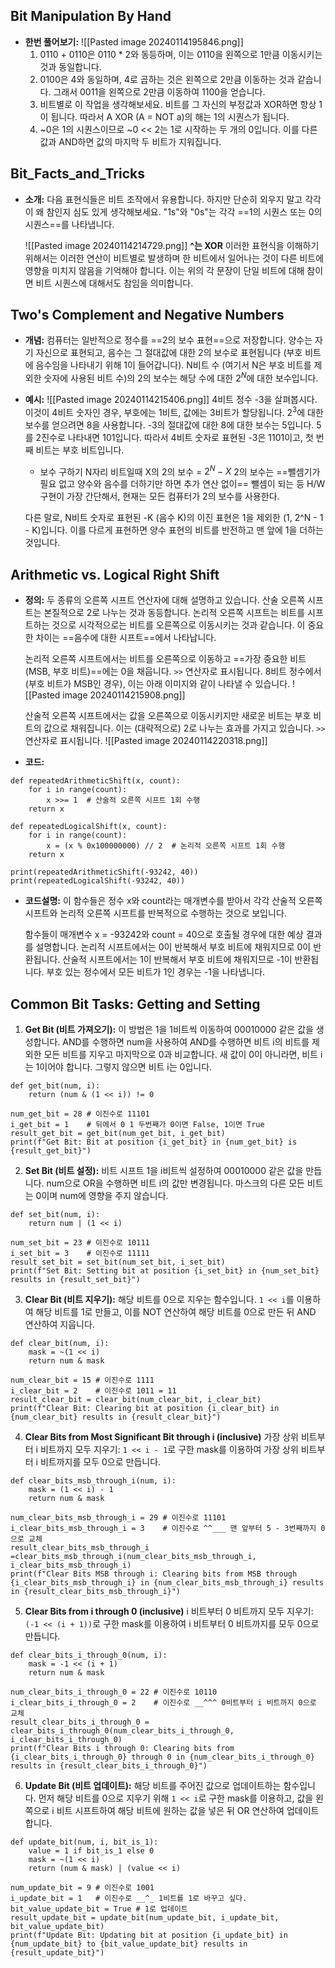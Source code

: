## Bit Manipulation By Hand
- **한번 풀어보기:**
	![[Pasted image 20240114195846.png]]
	1. 0110 + 0110은 0110 * 2와 동등하며, 이는 0110을 왼쪽으로 1만큼 이동시키는 것과 동일합니다.
	2. 0100은 4와 동일하며, 4로 곱하는 것은 왼쪽으로 2만큼 이동하는 것과 같습니다. 그래서 0011을 왼쪽으로 2만큼 이동하여 1100을 얻습니다.
	3. 비트별로 이 작업을 생각해보세요. 비트를 그 자신의 부정값과 XOR하면 항상 1이 됩니다. 따라서 A XOR (A = NOT a)의 해는 1의 시퀀스가 됩니다.
	4. ~0은 1의 시퀀스이므로 ~0 << 2는 1로 시작하는 두 개의 0입니다. 이를 다른 값과 AND하면 값의 마지막 두 비트가 지워집니다.
## Bit_Facts_and_Tricks
- **소개:**
	다음 표현식들은 비트 조작에서 유용합니다. 하지만 단순히 외우지 말고 각각이 왜 참인지 심도 있게 생각해보세요. "1s"와 "0s"는 각각 ==1의 시퀀스 또는 0의 시퀀스==를 나타냅니다.
	
	![[Pasted image 20240114214729.png]]
		**^는 XOR**
	이러한 표현식을 이해하기 위해서는 이러한 연산이 비트별로 발생하며 한 비트에서 일어나는 것이 다른 비트에 영향을 미치지 않음을 기억해야 합니다. 이는 위의 각 문장이 단일 비트에 대해 참이면 비트 시퀀스에 대해서도 참임을 의미합니다.
## Two's Complement and Negative Numbers
- **개념:**
	컴퓨터는 일반적으로 정수를 ==2의 보수 표현==으로 저장합니다. 양수는 자기 자신으로 표현되고, 음수는 그 절대값에 대한 2의 보수로 표현됩니다 (부호 비트에 음수임을 나타내기 위해 1이 들어갑니다). N비트 수 (여기서 N은 부호 비트를 제외한 숫자에 사용된 비트 수)의 2의 보수는 해당 수에 대한 $2^N$에 대한 보수입니다.
	
- **예시:**
	  ![[Pasted image 20240114215406.png]]
	4비트 정수 -3을 살펴봅시다. 이것이 4비트 숫자인 경우, 부호에는 1비트, 값에는 3비트가 할당됩니다. $2^3$에 대한 보수를 얻으려면 8을 사용합니다. -3의 절대값에 대한 8에 대한 보수는 5입니다. 5를 2진수로 나타내면 101입니다. 따라서 4비트 숫자로 표현된 -3은 1101이고, 첫 번째 비트는 부호 비트입니다. 
	
	- 보수 구하기
		N자리 비트일때 X의 2의 보수 = $2^N-X$
		2의 보수는 ==뺄셈기가 필요 없고 양수와 음수를 더하기만 하면 추가 연산 없이== 뺄셈이 되는 등 H/W 구현이 가장 간단해서, 현재는 모든 컴퓨터가 2의 보수를 사용한다.
	
	다른 말로, N비트 숫자로 표현된 -K (음수 K)의 이진 표현은 1을 제외한 (1, 2^N - 1 - K)입니다. 이를 다르게 표현하면 양수 표현의 비트를 반전하고 맨 앞에 1을 더하는 것입니다.
## Arithmetic vs. Logical Right Shift
- **정의:**
	두 종류의 오른쪽 시프트 연산자에 대해 설명하고 있습니다. 산술 오른쪽 시프트는 본질적으로 2로 나누는 것과 동등합니다. 논리적 오른쪽 시프트는 비트를 시프트하는 것으로 시각적으로는 비트를 오른쪽으로 이동시키는 것과 같습니다. 이 중요한 차이는 ==음수에 대한 시프트==에서 나타납니다.
	
	논리적 오른쪽 시프트에서는 비트를 오른쪽으로 이동하고 ==가장 중요한 비트(MSB, 부호 비트)==에는 0을 채웁니다. `>>` 연산자로 표시됩니다. 8비트 정수에서 (부호 비트가 MSB인 경우), 이는 아래 이미지와 같이 나타낼 수 있습니다.
	![[Pasted image 20240114215908.png]]
	
	 산술적 오른쪽 시프트에서는 값을 오른쪽으로 이동시키지만 새로운 비트는 부호 비트의 값으로 채워집니다. 이는 (대략적으로) 2로 나누는 효과를 가지고 있습니다. `>>` 연산자로 표시됩니다.
	![[Pasted image 20240114220318.png]]
	
- **코드:**
```run-python
def repeatedArithmeticShift(x, count):
    for i in range(count):
        x >>= 1  # 산술적 오른쪽 시프트 1회 수행
    return x

def repeatedLogicalShift(x, count):
    for i in range(count):
        x = (x % 0x100000000) // 2  # 논리적 오른쪽 시프트 1회 수행
    return x

print(repeatedArithmeticShift(-93242, 40))
print(repeatedLogicalShift(-93242, 40))
```
- **코드설명:**
	이 함수들은 정수 x와 count라는 매개변수를 받아서 각각 산술적 오른쪽 시프트와 논리적 오른쪽 시프트를 반복적으로 수행하는 것으로 보입니다.
	
	함수들이 매개변수 x = -93242와 count = 40으로 호출될 경우에 대한 예상 결과를 설명합니다. 논리적 시프트에서는 0이 반복해서 부호 비트에 채워지므로 0이 반환됩니다. 산술적 시프트에서는 1이 반복해서 부호 비트에 채워지므로 -1이 반환됩니다. 부호 있는 정수에서 모든 비트가 1인 경우는 -1을 나타냅니다.
## Common Bit Tasks: Getting and Setting
1. **Get Bit (비트 가져오기):**
	   이 방법은 1을 1비트씩 이동하여 00010000 같은 값을 생성합니다. AND를 수행하면 num을 사용하여 AND를 수행하면 비트 i의 비트를 제외한 모든 비트를 지우고 마지막으로 0과 비교합니다. 새 값이 0이 아니라면, 비트 i는 1이어야 합니다. 그렇지 않으면 비트 i는 0입니다. 
```run-python
def get_bit(num, i): 
	return (num & (1 << i)) != 0
	
num_get_bit = 28 # 이진수로 11101 
i_get_bit = 1    # 뒤에서 0 1 두번째가 0이면 False, 1이면 True
result_get_bit = get_bit(num_get_bit, i_get_bit) 
print(f"Get Bit: Bit at position {i_get_bit} in {num_get_bit} is {result_get_bit}")
```
	
2. **Set Bit (비트 설정):** 
	비트 시프트 1을 i비트씩 설정하여 00010000 같은 값을 만듭니다. num으로 OR을 수행하면 비트 i의 값만 변경됩니다. 마스크의 다른 모든 비트는 0이며 num에 영향을 주지 않습니다. 
```run-python
def set_bit(num, i): 
	return num | (1 << i)

num_set_bit = 23 # 이진수로 10111
i_set_bit = 3    # 이진수로 11111
result_set_bit = set_bit(num_set_bit, i_set_bit) 
print(f"Set Bit: Setting bit at position {i_set_bit} in {num_set_bit} results in {result_set_bit}")
```
    
3. **Clear Bit (비트 지우기):** 
	해당 비트를 0으로 지우는 함수입니다. `1 << i`를 이용하여 해당 비트를 1로 만들고, 이를 NOT 연산하여 해당 비트를 0으로 만든 뒤 AND 연산하여 지웁니다.
```run-python
def clear_bit(num, i): 
	mask = ~(1 << i) 
	return num & mask

num_clear_bit = 15 # 이진수로 1111 
i_clear_bit = 2    # 이진수로 1011 = 11
result_clear_bit = clear_bit(num_clear_bit, i_clear_bit) 
print(f"Clear Bit: Clearing bit at position {i_clear_bit} in {num_clear_bit} results in {result_clear_bit}")
```
	
4. **Clear Bits from Most Significant Bit through i (inclusive)**
	가장 상위 비트부터 i 비트까지 모두 지우기: `1 << i - 1`로 구한 mask를 이용하여 가장 상위 비트부터 i 비트까지를 모두 0으로 만듭니다.
```run-python
def clear_bits_msb_through_i(num, i): 
	mask = (1 << i) - 1 
	return num & mask

num_clear_bits_msb_through_i = 29 # 이진수로 11101 
i_clear_bits_msb_through_i = 3    # 이진수로 ^^___ 맨 앞부터 5 - 3번째까지 0으로 교체
result_clear_bits_msb_through_i =clear_bits_msb_through_i(num_clear_bits_msb_through_i, i_clear_bits_msb_through_i) 
print(f"Clear Bits MSB through i: Clearing bits from MSB through {i_clear_bits_msb_through_i} in {num_clear_bits_msb_through_i} results in {result_clear_bits_msb_through_i}")
```
    
5. **Clear Bits from i through 0 (inclusive)**
	i 비트부터 0 비트까지 모두 지우기: `(-1 << (i + 1))`로 구한 mask를 이용하여 i 비트부터 0 비트까지를 모두 0으로 만듭니다.
```run-python
def clear_bits_i_through_0(num, i): 
	mask = -1 << (i + 1) 
	return num & mask

num_clear_bits_i_through_0 = 22 # 이진수로 10110 
i_clear_bits_i_through_0 = 2    # 이진수로 __^^^ 0비트부터 i 비트까지 0으로 교체
result_clear_bits_i_through_0 = clear_bits_i_through_0(num_clear_bits_i_through_0, i_clear_bits_i_through_0) 
print(f"Clear Bits i through 0: Clearing bits from {i_clear_bits_i_through_0} through 0 in {num_clear_bits_i_through_0} results in {result_clear_bits_i_through_0}")
```
	
6. **Update Bit (비트 업데이트):** 
	해당 비트를 주어진 값으로 업데이트하는 함수입니다. 먼저 해당 비트를 0으로 지우기 위해 `1 << i`로 구한 mask를 이용하고, 값을 왼쪽으로 i 비트 시프트하여 해당 비트에 원하는 값을 넣은 뒤 OR 연산하여 업데이트합니다.
```run-python
def update_bit(num, i, bit_is_1): 
	value = 1 if bit_is_1 else 0 
	mask = ~(1 << i) 
	return (num & mask) | (value << i)

num_update_bit = 9 # 이진수로 1001 
i_update_bit = 1   # 이진수로 __^_ 1비트를 1로 바꾸고 싶다.
bit_value_update_bit = True # 1로 업데이트 
result_update_bit = update_bit(num_update_bit, i_update_bit, bit_value_update_bit) 
print(f"Update Bit: Updating bit at position {i_update_bit} in {num_update_bit} to {bit_value_update_bit} results in {result_update_bit}")
```
